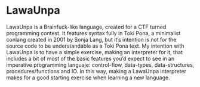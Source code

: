 LawaUnpa
========

LawaUnpa is a Brainfuck-like language, created for a CTF turned programming contest. It features syntax fully
in Toki Pona, a minimalist conlang created in 2001 by Sonja Lang, but it’s intention is not for the source code
to be understandable as a Toki Pona text. My intention with LawaUnpa is to have a simple exercise, making
an interpreter for it, that includes a bit of most of the basic features you’d expect to see in an imperative
programming languaje: control-flow, data-types, data-structures, procedures/functions and IO. In this way,
making a LawaUnpa interpreter makes for a good starting exercise when learning a new language.

